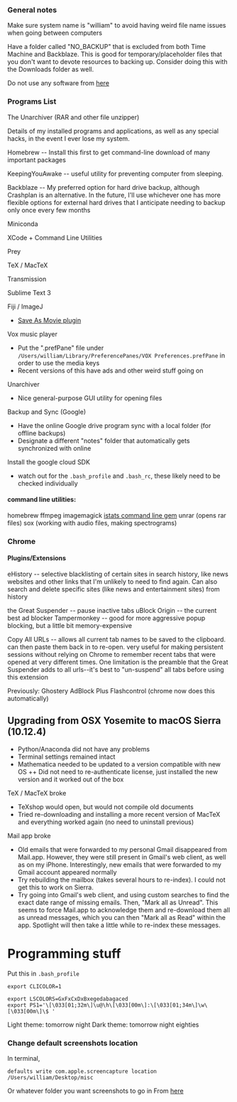 ### General notes

Make sure system name is "william" to avoid having weird file name issues when going between computers

Have a folder called "NO_BACKUP" that is excluded from both Time Machine and Backblaze. This is good for temporary/placeholder files that you don't want to devote resources to backing up. Consider doing this with the Downloads folder as well.

Do not use any software from [here](https://www.reddit.com/r/piracy/wiki/guides)

### Programs List

The Unarchiver (RAR and other file unzipper)

Details of my installed programs and applications, as well as any special hacks, in the event I ever lose my system.

Homebrew -- Install this first to get command-line download of many important packages

KeepingYouAwake -- useful utility for preventing computer from sleeping.

Backblaze -- My preferred option for hard drive backup, although Crashplan is an alternative. In the future, I'll use whichever one has more flexible options for external hard drives that I anticipate needing to backup only once every few months

Miniconda

XCode + Command Line Utilities

Prey

TeX / MacTeX

Transmission

Sublime Text 3

Fiji / ImageJ
+ [Save As Movie plugin](https://sites.google.com/site/qingzongtseng/save-as-movie)

Vox music player
+ Put the ".prefPane" file under `/Users/william/Library/PreferencePanes/VOX Preferences.prefPane` in order to use the media keys
+ Recent versions of this have ads and other weird stuff going on

Unarchiver
+ Nice general-purpose GUI utility for opening files

Backup and Sync (Google)
+ Have the online Google drive program sync with a local folder (for offline backups)
+ Designate a different "notes" folder that automatically gets synchronized with online

Install the google cloud SDK
+ watch out for the `.bash_profile` and `.bash_rc`, these likely need to be checked individually

#### command line utilities:
homebrew
ffmpeg
imagemagick
[istats command line gem](http://chris911.github.io/iStats/)
unrar (opens rar files)
sox (working with audio files, making spectrograms)



### Chrome

#### Plugins/Extensions

eHistory -- selective blacklisting of certain sites in search history, like news websites and other links that I'm unlikely to need to find again. Can also search and delete specific sites (like news and entertainment sites) from history

the Great Suspender -- pause inactive tabs
uBlock Origin -- the current best ad blocker
Tampermonkey -- good for more aggressive popup blocking, but a little bit memory-expensive

Copy All URLs -- allows all current tab names to be saved to the clipboard. can then paste them back in to re-open. very useful for making persistent sessions without relying on Chrome to remember recent tabs that were opened at very different times. One limitation is the preamble that the Great Suspender adds to all urls--it's best to "un-suspend" all tabs before using this extension

Previously:
Ghostery
AdBlock Plus
Flashcontrol (chrome now does this automatically)


## Upgrading from OSX Yosemite to macOS Sierra (10.12.4)

+ Python/Anaconda did not have any problems
+ Terminal settings remained intact
+ Mathematica needed to be updated to a version compatible with new OS
++ Did not need to re-authenticate license, just installed the new version and it worked out of the box

TeX / MacTeX broke
+ TeXshop would open, but would not compile old documents
+ Tried re-downloading and installing a more recent version of MacTeX and everything worked again (no need to uninstall previous)

Mail app broke
+ Old emails that were forwarded to my personal Gmail disappeared from Mail.app. However, they were still present in Gmail's web client, as well as on my iPhone. Interestingly, new emails that were forwarded to my Gmail account appeared normally
+ Try rebuilding the mailbox (takes several hours to re-index). I could not get this to work on Sierra.
+ Try going into Gmail's web client, and using custom searches to find the exact date range of missing emails. Then, "Mark all as Unread". This seems to force Mail.app to acknowledge them and re-download them all as unread messages, which you can then "Mark all as Read" within the app. Spotlight will then take a little while to re-index these messages.


# Programming stuff


Put this in `.bash_profile`


```
export CLICOLOR=1

export LSCOLORS=GxFxCxDxBxegedabagaced
export PS1='\[\033[01;32m\]\u@\h\[\033[00m\]:\[\033[01;34m\]\w\[\033[00m\]\$ '
```

Light theme: tomorrow night
Dark theme: tomorrow night eighties



### Change default screenshots location

In terminal,

	defaults write com.apple.screencapture location /Users/william/Desktop/misc 

Or whatever folder you want screenshots to go in
From [here](https://www.laptopmag.com/articles/change-macs-default-screenshot-directory)


